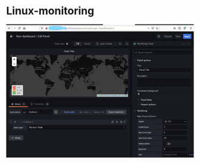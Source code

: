 # Linux-monitoring

![Alt text](/Graph_Grafana/images/Sieppaa6_takeSoftware_LI.jpg?raw=true "None")
